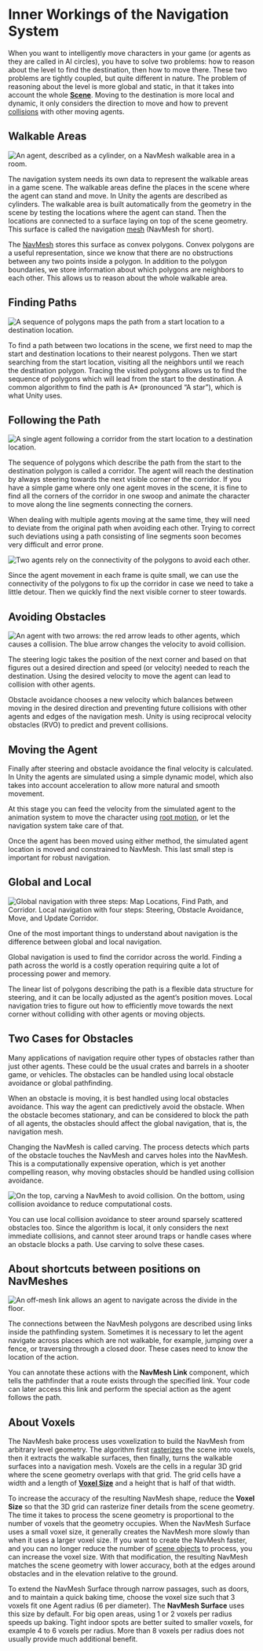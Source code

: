 # Inner Workings of the Navigation System

When you want to intelligently move characters in your game (or agents as they are called in AI circles), you have to solve two problems: how to reason about the level to find the destination, then how to move there. These two problems are tightly coupled, but quite different in nature. The problem of reasoning about the level is more global and static, in that it takes into account the whole [**Scene**][1]. Moving to the destination is more local and dynamic, it only considers the direction to move and how to prevent [collisions][2] with other moving agents.

## Walkable Areas

![An agent, described as a cylinder, on a NavMesh walkable area in a room.](./Images/NavMeshUnderstandingAreas.svg)

The navigation system needs its own data to represent the walkable areas in a game scene. The walkable areas define the places in the scene where the agent can stand and move. In Unity the agents are described as cylinders. The walkable area is built automatically from the geometry in the scene by testing the locations where the agent can stand. Then the locations are connected to a surface laying on top of the scene geometry. This surface is called the navigation [mesh][3] (NavMesh for short).

The [NavMesh][4] stores this surface as convex polygons. Convex polygons are a useful representation, since we know that there are no obstructions between any two points inside a polygon. In addition to the polygon boundaries, we store information about which polygons are neighbors to each other. This allows us to reason about the whole walkable area.

## Finding Paths

![A sequence of polygons maps the path from a start location to a destination location.](./Images/NavMeshUnderstandingPath.svg)

To find a path between two locations in the scene, we first need to map the start and destination locations to their nearest polygons. Then we start searching from the start location, visiting all the neighbors until we reach the destination polygon. Tracing the visited polygons allows us to find the sequence of polygons which will lead from the start to the destination. A common algorithm to find the path is A\* (pronounced “A star”), which is what Unity uses.

## Following the Path

![A single agent following a corridor from the start location to a destination location.](./Images/NavMeshUnderstandingCorridor.svg)

The sequence of polygons which describe the path from the start to the destination polygon is called a corridor. The agent will reach the destination by always steering towards the next visible corner of the corridor. If you have a simple game where only one agent moves in the scene, it is fine to find all the corners of the corridor in one swoop and animate the character to move along the line segments connecting the corners.

When dealing with multiple agents moving at the same time, they will need to deviate from the original path when avoiding each other. Trying to correct such deviations using a path consisting of line segments soon becomes very difficult and error prone.

![Two agents rely on the connectivity of the polygons to avoid each other.](./Images/NavMeshUnderstandingMove.svg)

Since the agent movement in each frame is quite small, we can use the connectivity of the polygons to fix up the corridor in case we need to take a little detour. Then we quickly find the next visible corner to steer towards.

## Avoiding Obstacles

![An agent with two arrows: the red arrow leads to other agents, which causes a collision. The blue arrow changes the velocity to avoid collision.](./Images/NavMeshUnderstandingAvoid.svg)

The steering logic takes the position of the next corner and based on that figures out a desired direction and speed (or velocity) needed to reach the destination. Using the desired velocity to move the agent can lead to collision with other agents.

Obstacle avoidance chooses a new velocity which balances between moving in the desired direction and preventing future collisions with other agents and edges of the navigation mesh. Unity is using reciprocal velocity obstacles (RVO) to predict and prevent collisions.

## Moving the Agent

Finally after steering and obstacle avoidance the final velocity is calculated. In Unity the agents are simulated using a simple dynamic model, which also takes into account acceleration to allow more natural and smooth movement.

At this stage you can feed the velocity from the simulated agent to the animation system to move the character using [root motion][5], or let the navigation system take care of that.

Once the agent has been moved using either method, the simulated agent location is moved and constrained to NavMesh. This last small step is important for robust navigation.

## Global and Local

![Global navigation with three steps: Map Locations, Find Path, and Corridor. Local navigation with four steps: Steering, Obstacle Avoidance, Move, and Update Corridor.](./Images/NavMeshUnderstandingLoop.svg)

One of the most important things to understand about navigation is the difference between global and local navigation.

Global navigation is used to find the corridor across the world. Finding a path across the world is a costly operation requiring quite a lot of processing power and memory.

The linear list of polygons describing the path is a flexible data structure for steering, and it can be locally adjusted as the agent’s position moves. Local navigation tries to figure out how to efficiently move towards the next corner without colliding with other agents or moving objects.

## Two Cases for Obstacles

Many applications of navigation require other types of obstacles rather than just other agents. These could be the usual crates and barrels in a shooter game, or vehicles. The obstacles can be handled using local obstacle avoidance or global pathfinding.

When an obstacle is moving, it is best handled using local obstacles avoidance. This way the agent can predictively avoid the obstacle. When the obstacle becomes stationary, and can be considered to block the path of all agents, the obstacles should affect the global navigation, that is, the navigation mesh.

Changing the NavMesh is called carving. The process detects which parts of the obstacle touches the NavMesh and carves holes into the NavMesh. This is a computationally expensive operation, which is yet another compelling reason, why moving obstacles should be handled using collision avoidance.

![On the top, carving a NavMesh to avoid collision. On the bottom, using collision avoidance to reduce computational costs.](./Images/NavMeshUnderstandingCarve.svg)

You can use local collision avoidance to steer around sparsely scattered obstacles too. Since the algorithm is local, it only considers the next immediate collisions, and cannot steer around traps or handle cases where an obstacle blocks a path. Use carving to solve these cases.

## About shortcuts between positions on NavMeshes

![An off-mesh link allows an agent to navigate across the divide in the floor.](./Images/NavMeshUnderstandingOffmesh.svg)

The connections between the NavMesh polygons are described using links inside the pathfinding system. Sometimes it is necessary to let the agent navigate across places which are not walkable, for example, jumping over a fence, or traversing through a closed door. These cases need to know the location of the action.

You can annotate these actions with the **NavMesh Link** component, which tells the pathfinder that a route exists through the specified link. Your code can later access this link and perform the special action as the agent follows the path.

## About Voxels

The NavMesh bake process uses voxelization to build the NavMesh from arbitrary level geometry. The algorithm first [rasterizes](./Glossary.md#rasterization) the scene into voxels, then it extracts the walkable surfaces, then finally, turns the walkable surfaces into a navigation mesh. Voxels are the cells in a regular 3D grid where the scene geometry overlaps with that grid. The grid cells have a width and a length of [**Voxel Size**](./NavMeshSurface.md#advanced-settings) and a height that is half of that width.

To increase the accuracy of the resulting NavMesh shape, reduce the **Voxel Size** so that the 3D grid can rasterize finer details from the scene geometry. The time it takes to process the scene geometry is proportional to the number of voxels that the geometry occupies. When the NavMesh Surface uses a small voxel size, it generally creates the NavMesh more slowly than when it uses a larger voxel size. If you want to create the NavMesh faster, and you can no longer reduce the number of [scene objects](./NavMeshSurface.md#object-collection) to process, you can increase the voxel size. With that modification, the resulting NavMesh matches the scene geometry with lower accuracy, both at the edges around obstacles and in the elevation relative to the ground.

To extend the NavMesh Surface through narrow passages, such as doors, and to maintain a quick baking time, choose the voxel size such that 3 voxels fit one Agent radius (6 per diameter). The **NavMesh Surface** uses this size by default. For big open areas, using 1 or 2 voxels per radius speeds up baking. Tight indoor spots are better suited to smaller voxels, for example 4 to 6 voxels per radius. More than 8 voxels per radius does not usually provide much additional benefit.

[1]: ./Glossary.md#scene "A Scene contains the environments and menus of your game. Think of each unique Scene file as a unique level. In each Scene, you place your environments, obstacles, and decorations, essentially designing and building your game in pieces."

[2]: ./Glossary.md#collision "A collision occurs when the physics engine detects that the colliders of two GameObjects make contact or overlap, when at least one has a Rigidbody component and is in motion."

[3]: ./Glossary.md#mesh "The main graphics primitive of Unity. Meshes make up a large part of your 3D worlds. Unity supports triangulated or Quadrangulated polygon meshes. Nurbs, Nurms, Subdiv surfaces must be converted to polygons."

[4]: ./Glossary.md#navmesh "A mesh that Unity generates to approximate the walkable areas and obstacles in your environment for path finding and AI-controlled navigation."

[5]: ./Glossary.md#root-motion "Motion of character’s root node, whether it’s controlled by the animation itself or externally."
